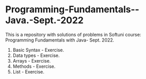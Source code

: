 # Programming-Fundamentals--Java.-Sept.-2022
This is a repository with solutions of problems in Softuni course: Programming Fundamentals with Java- Sept. 2022.
1. Basic Syntax - Exercise.
2. Data types - Exercise.
3. Arrays - Exercise.
4. Methods - Exercise.
5. List - Exercise.